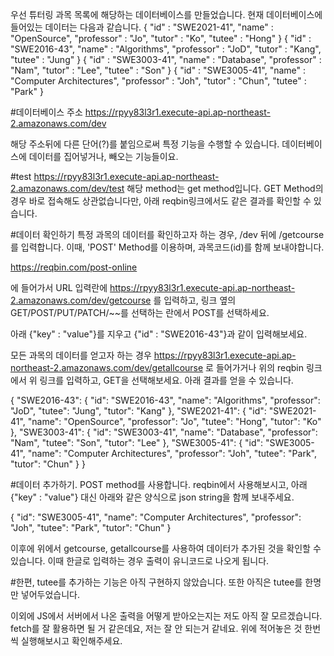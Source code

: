 우선 튜터링 과목 목록에 해당하는 데이터베이스를 만들었습니다.
현재 데이터베이스에 들어있는 데이터는 다음과 같습니다.
{
  "id" : "SWE2021-41",
  "name" : "OpenSource",
  "professor" : "Jo",
  "tutor" : "Ko",
  "tutee" : "Hong"
}
{
  "id" : "SWE2016-43",
  "name" : "Algorithms",
  "professor" : "JoD",
  "tutor" : "Kang",
  "tutee" : "Jung"
}
{
  "id" : "SWE3003-41",
  "name" : "Database",
  "professor" : "Nam",
  "tutor" : "Lee",
  "tutee" : "Son"
}
{
  "id" : "SWE3005-41",
  "name" : "Computer Architectures",
  "professor" : "Joh",
  "tutor" : "Chun",
  "tutee" : "Park"
}

#데이터베이스 주소
https://rpyy83l3r1.execute-api.ap-northeast-2.amazonaws.com/dev

해당 주소뒤에 다른 단어(?)를 붙임으로써 특정 기능을 수행할 수 있습니다. 데이터베이스에 데이터를 집어넣거나, 빼오는 기능들이요.

#test
https://rpyy83l3r1.execute-api.ap-northeast-2.amazonaws.com/dev/test
해당 method는 get method입니다. GET Method의 경우 바로 접속해도 상관없습니다만, 아래 reqbin링크에서도 같은 결과를 확인할 수 있습니다.

#데이터 확인하기
특정 과목의 데이터를 확인하고자 하는 경우, /dev 뒤에 /getcourse를 입력합니다. 이때, 'POST' Method를 이용하며, 과목코드(id)를 함께 보내야합니다. 

https://reqbin.com/post-online

에 들어가서 URL 입력란에 
https://rpyy83l3r1.execute-api.ap-northeast-2.amazonaws.com/dev/getcourse
를 입력하고, 링크 옆의 GET/POST/PUT/PATCH/~~를 선택하는 란에서 POST를 선택하세요.

아래 {"key" : "value"}를 지우고 
{"id" : "SWE2016-43"}과 같이 입력해보세요.

모든 과목의 데이터를 얻고자 하는 경우
https://rpyy83l3r1.execute-api.ap-northeast-2.amazonaws.com/dev/getallcourse
로 들어가거나
위의 reqbin 링크에서 위 링크를 입력하고, GET을 선택해보세요. 아래 결과를 얻을 수 있습니다.

{
    "SWE2016-43": {
        "id": "SWE2016-43",
        "name": "Algorithms",
        "professor": "JoD",
        "tutee": "Jung",
        "tutor": "Kang"
    },
    "SWE2021-41": {
        "id": "SWE2021-41",
        "name": "OpenSource",
        "professor": "Jo",
        "tutee": "Hong",
        "tutor": "Ko"
    },
    "SWE3003-41": {
        "id": "SWE3003-41",
        "name": "Database",
        "professor": "Nam",
        "tutee": "Son",
        "tutor": "Lee"
    },
    "SWE3005-41": {
        "id": "SWE3005-41",
        "name": "Computer Architectures",
        "professor": "Joh",
        "tutee": "Park",
        "tutor": "Chun"
    }
}

#데이터 추가하기.
POST method를 사용합니다.
reqbin에서 사용해보시고, 아래 {"key" : "value"} 대신 아래와 같은 양식으로 json string을 함께 보내주세요.

{
    "id": "SWE3005-41",
    "name": "Computer Architectures",
    "professor": "Joh",
    "tutee": "Park",
    "tutor": "Chun"
}

이후에 위에서 getcourse, getallcourse를 사용하여 데이터가 추가된 것을 확인할 수 있습니다. 이때 한글로 입력하는 경우 출력이 유니코드로 나오게 됩니다.

#한편, tutee를 추가하는 기능은 아직 구현하지 않았습니다. 또한 아직은 tutee를 한명만 넣어두었습니다.

이외에 JS에서 서버에서 나온 출력을 어떻게 받아오는지는 저도 아직 잘 모르겠습니다. fetch를 잘 활용하면 될 거 같은데요, 저는 잘 안 되는거 같네요. 위에 적어놓은 것 한번씩 실행해보시고 확인해주세요.